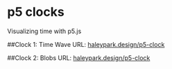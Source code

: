 # p5 clocks
Visualizing time with p5.js

##Clock 1: Time Wave
URL: [haleypark.design/p5-clock](http://haleypark.design/p5-clock/clock1)

##Clock 2: Blobs
URL: [haleypark.design/p5-clock](http://haleypark.design/p5-clock/clock2)